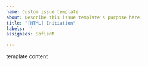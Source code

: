 ```yaml
---
name: Custom issue template
about: Describe this issue template's purpose here.
title: "[HTML] Initiation"
labels: ''
assignees: SofienM

---
```


template content
